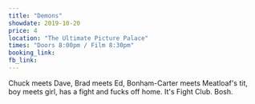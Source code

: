 ```yaml
---
title: "Demons"
showdate: 2019-10-20
price: 4
location: "The Ultimate Picture Palace"
times: "Doors 8:00pm / Film 8:30pm"
booking_link: 
fb_link: 
---
```

Chuck meets Dave, Brad meets Ed, Bonham-Carter meets Meatloaf's tit, boy meets girl, has a fight and fucks off home. It's Fight Club. Bosh.